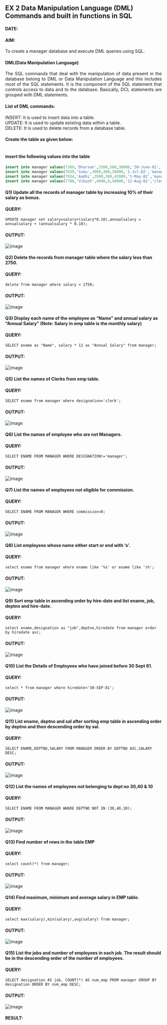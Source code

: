 ## EX 2 Data Manipulation Language (DML) Commands and built in functions in SQL
#### DATE:
#### AIM:
To create a manager database and execute DML queries using SQL.
#### DML(Data Manipulation Language)
<div align="justify">
The SQL commands that deal with the manipulation of data present in the database belong to DML or Data Manipulation Language and this includes most of the SQL statements. It is the component of the SQL statement that controls access to data and to the database. Basically, DCL statements are grouped with DML statements.</div>

#### List of DML commands: 
<div align="justify">
INSERT: It is used to insert data into a table.<br>
UPDATE: It is used to update existing data within a table.<br>
DELETE: It is used to delete records from a database table.<br>
</div>

#### Create the table as given below:
``` create table manager(enumber number(6),ename char(15),salary number(5),commission number(4),annualsalary number(7),Hiredate date,designation char(10),deptno number(2),reporting char(10));
```
#### insert the following values into the table
```sql
insert into manager values(7369,'Dharsan',2500,500,30000,'30-June-81','clerk',10,'John');
insert into manager values(7839,'Subu',3000,400,36000,'1-Jul-82','manager',null,'James');
insert into manager values(7934,'Aadhi',3500,300,42000,'1-May-82','manager',30,NULL);
insert into manager values(7788,'Vikash',4000,0,48000,'12-Aug-82','clerk',50,'Bond');
```
#### Q1) Update all the records of manager table by increasing 10% of their salary as bonus.
#### QUERY:
``` UPDATE manager set salary=salary+(salary*0.10),annualsalary = annualsalary + (annualsalary * 0.10); ```
#### OUTPUT:
![image](https://github.com/NIXANDASS/EX-2-Data-Manipulation-Language-DML-and-Data-Control-Language-DCL-Commands/assets/118781418/e7053dd2-ef93-4568-91e7-5d71a5d722ca)
#### Q2) Delete the records from manager table where the salary less than 2750.
#### QUERY:
```delete from manager where salary < 2750;```
#### OUTPUT:
![image](https://github.com/NIXANDASS/EX-2-Data-Manipulation-Language-DML-and-Data-Control-Language-DCL-Commands/assets/118781418/9212a98f-c9fa-4912-a5cc-7d8bed04ee4a)
#### Q3) Display each name of the employee as “Name” and annual salary as “Annual Salary” (Note: Salary in emp table is the monthly salary)
#### QUERY:
``` SELECT ename as "Name", salary * 12 as "Annual Salary" from manager; ```
#### OUTPUT:
![image](https://github.com/NIXANDASS/EX-2-Data-Manipulation-Language-DML-and-Data-Control-Language-DCL-Commands/assets/118781418/c3ab2084-04b6-41eb-9efa-be0ebd274beb)
#### Q5)	List the names of Clerks from emp table.
#### QUERY:
```SELECT ename from manager where designation='clerk';```
#### OUTPUT:
![image](https://github.com/NIXANDASS/EX-2-Data-Manipulation-Language-DML-and-Data-Control-Language-DCL-Commands/assets/118781418/f2e5fac1-7883-4070-b45b-33f61ca88013)
#### Q6)	List the names of employee who are not Managers.
#### QUERY:
 ```SELECT ENAME FROM MANAGER WHERE DESIGNATION!='manager';```
#### OUTPUT:
![image](https://github.com/NIXANDASS/EX-2-Data-Manipulation-Language-DML-and-Data-Control-Language-DCL-Commands/assets/118781418/609c592f-e3e3-45c8-9609-448d4a336578)
#### Q7)	List the names of employees not eligible for commission.
#### QUERY:
```SELECT ENAME FROM MANAGER WHERE commission=0;```
#### OUTPUT:
![image](https://github.com/NIXANDASS/EX-2-Data-Manipulation-Language-DML-and-Data-Control-Language-DCL-Commands/assets/118781418/a4011624-ab05-4a75-a74a-0be0e70967d7)
#### Q8)	List employees whose name either start or end with ‘s’.
#### QUERY:
```select ename from manager where ename like '%s' or ename like 's%';```
#### OUTPUT:
![image](https://github.com/NIXANDASS/EX-2-Data-Manipulation-Language-DML-and-Data-Control-Language-DCL-Commands/assets/118781418/b7e8cd10-23a4-45be-9a6b-5ed76f129cdb)
#### Q9) Sort emp table in ascending order by hire-date and list ename, job, deptno and hire-date.
#### QUERY:
```select ename,designation as "job",deptno,hiredate from manager order by hiredate asc;```
#### OUTPUT:
![image](https://github.com/NIXANDASS/EX-2-Data-Manipulation-Language-DML-and-Data-Control-Language-DCL-Commands/assets/118781418/a43604cc-9757-4c68-8cbf-70418da11ff1)
#### Q10) List the Details of Employees who have joined before 30 Sept 81.
#### QUERY:
```select * from manager where hiredate<'30-SEP-81';```
#### OUTPUT:
![image](https://github.com/NIXANDASS/EX-2-Data-Manipulation-Language-DML-and-Data-Control-Language-DCL-Commands/assets/118781418/5b2c3a60-bd4d-479e-958f-0c155e8a7571)
#### Q11)	List ename, deptno and sal after sorting emp table in ascending order by deptno and then descending order by sal.
#### QUERY:
```SELECT ENAME,DEPTNO,SALARY FROM MANAGER ORDER BY DEPTNO ASC,SALARY DESC;```
#### OUTPUT:
![image](https://github.com/NIXANDASS/EX-2-Data-Manipulation-Language-DML-and-Data-Control-Language-DCL-Commands/assets/118781418/e0363879-3aff-4849-bbcc-c68ca5ae44df)
#### Q12) List the names of employees not belonging to dept no 30,40 & 10
#### QUERY:
```SELECT ENAME FROM MANAGER WHERE DEPTNO NOT IN (30,40,10);```
#### OUTPUT:
![image](https://github.com/NIXANDASS/EX-2-Data-Manipulation-Language-DML-and-Data-Control-Language-DCL-Commands/assets/118781418/10748743-3842-4a29-bbb0-7577ae5fc8b3)
#### Q13) Find number of rows in the table EMP
#### QUERY:
```select count(*) from manager;```
#### OUTPUT:
![image](https://github.com/NIXANDASS/EX-2-Data-Manipulation-Language-DML-and-Data-Control-Language-DCL-Commands/assets/118781418/84d8c28e-4fda-41b9-a748-007dbe19c23c)
#### Q14) Find maximum, minimum and average salary in EMP table.
#### QUERY:
```select max(salary),min(salary),avg(salary) from manager;```
#### OUTPUT:
![image](https://github.com/NIXANDASS/EX-2-Data-Manipulation-Language-DML-and-Data-Control-Language-DCL-Commands/assets/118781418/312d698c-a16a-44d3-8c70-94a544d8699b)
#### Q15) List the jobs and number of employees in each job. The result should be in the descending order of the number of employees.
#### QUERY:
```SELECT designation AS job, COUNT(*) AS num_emp FROM manager GROUP BY designation ORDER BY num_emp DESC;```
#### OUTPUT:
![image](https://github.com/NIXANDASS/EX-2-Data-Manipulation-Language-DML-and-Data-Control-Language-DCL-Commands/assets/118781418/2df4a33c-c386-401d-8414-4c4ffb701335)
#### RESULT:
